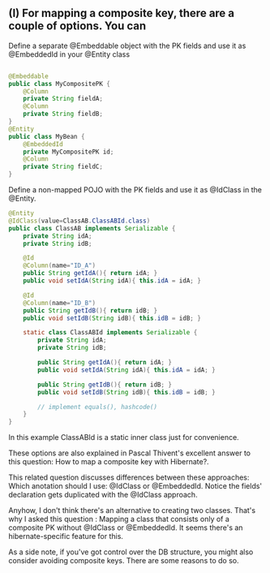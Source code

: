 ## (I) For mapping a composite key, there are a couple of options. You can

Define a separate @Embeddable object with the PK fields and use it as @EmbeddedId in your @Entity class

```java

@Embeddable
public class MyCompositePK { 
    @Column
    private String fieldA;
    @Column
    private String fieldB;
}
@Entity 
public class MyBean { 
    @EmbeddedId
    private MyCompositePK id;
    @Column
    private String fieldC;
}

```
Define a non-mapped POJO with the PK fields and use it as @IdClass in the @Entity.

```java
@Entity
@IdClass(value=ClassAB.ClassABId.class)
public class ClassAB implements Serializable {
    private String idA;
    private String idB;

    @Id
    @Column(name="ID_A")
    public String getIdA(){ return idA; }
    public void setIdA(String idA){ this.idA = idA; }

    @Id
    @Column(name="ID_B")
    public String getIdB(){ return idB; }
    public void setIdB(String idB){ this.idB = idB; }

    static class ClassABId implements Serializable {
        private String idA;
        private String idB;

        public String getIdA(){ return idA; }
        public void setIdA(String idA){ this.idA = idA; }

        public String getIdB(){ return idB; }
        public void setIdB(String idB){ this.idB = idB; }

        // implement equals(), hashcode()
    }
}
```

In this example ClassABId is a static inner class just for convenience.

These options are also explained in Pascal Thivent's excellent answer to this question: How to map a composite key with Hibernate?.

This related question discusses differences between these approaches: Which anotation should I use: @IdClass or @EmbeddedId. Notice the fields' declaration gets duplicated with the @IdClass approach.

Anyhow, I don't think there's an alternative to creating two classes. That's why I asked this question : Mapping a class that consists only of a composite PK without @IdClass or @EmbeddedId. It seems there's an hibernate-specific feature for this.

As a side note, if you've got control over the DB structure, you might also consider avoiding composite keys. There are some reasons to do so.
